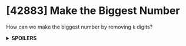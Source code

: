 # [42883] Make the Biggest Number
How can we make the biggest number by removing `k` digits?

<details>
<summary><b>SPOILERS</b></summary>

**USE STACK.**

**+ Greedy algorithm**. Since the length of the answer is constant,
we should make the left digits as big as possible.

1. (Start from the 0th) Pick the `i`th digit, `num`, from the string.
2. Smash the smaller digits in the stack, by popping'em out!
If you see `top()` >= `num`, stop to `pop()`.
3. Push `num` into the stack.
4. Do step 1~3 again and again, until you remove `k` digits OR you reach the end of the string.

    4-a) If you have searched all digits but removed them less than `k`, pop() more from the stack.

5. Concatenate the numbers, from the stack's to the string's. (If you have not seen all parts of string.)
</details>
